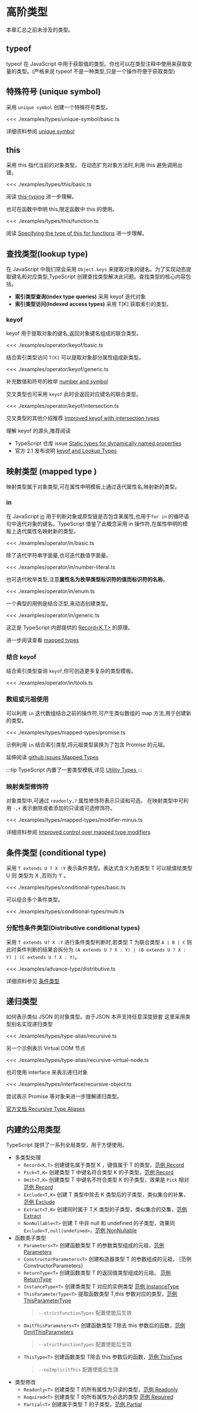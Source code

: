 # 高阶类型

本章汇总之前未涉及的类型。


## typeof
typeof 在 JavaScript 中用于获取值的类型。你也可以在类型注释中使用来获取变量的类型。(严格来说 typeof 不是一种类型,只是一个操作符便于获取类型)




## 特殊符号 (unique symbol)
采用 `unique symbol` 创建一个特殊符号类型。

<<< ./examples/types/unique-symbol/basic.ts

详细资料参阅 [unique symbol](https://www.typescriptlang.org/v2/docs/handbook/release-notes/overview.html#unique-symbol)

## this  
采用 this 指代当前的对象类型。
在动态扩充对象方法时,利用 this 避免调用出错。

<<< ./examples/types/this/basic.ts

阅读 [this-typing](https://www.typescriptlang.org/v2/docs/handbook/release-notes/overview.html#this-typing) 进一步理解。

也可在函数中申明 this,限定函数中 this 的使用。

<<< ./examples/types/this/function.ts

阅读 [Specifying the type of this for functions](https://www.typescriptlang.org/v2/docs/handbook/release-notes/overview.html#specifying-the-type-of-this-for-functions) 进一步理解。

## 查找类型(lookup type)
在 JavaScript 中我们常会采用 `Object.keys` 来提取对象的键名。为了实现动态提取键名和对应类型,TypeScript 创建查找类型解决此问题。查找类型的核心内容包括。

* **索引类型查询(index type queries)** 采用 keyof 迭代对象
* **索引类型访问(Indexed access types)** 采用 T[K] 获取索引的类型。

### keyof
keyof 用于提取对象的键名,返回对象键名组成的联合类型。

<<< ./examples/operator/keyof/basic.ts

结合索引类型访问 `T[K]` 可以提取对象部分属性组成新类型。

<<< ./examples/operator/keyof/generic.ts

<!-- TODO: 补充此处讲解 -->
补充数值和符号的枚举 [number and symbol](https://www.typescriptlang.org/v2/docs/handbook/release-notes/overview.html#support-number-and-symbol-named-properties-with-keyof-and-mapped-types)

交叉类型也可采用 `keyof` 此时会返回对应键名的联合类型。

<<< ./examples/operator/keyof/intersection.ts

交叉类型的其他介绍推荐 [Improved keyof with intersection types](https://www.typescriptlang.org/v2/docs/handbook/release-notes/overview.html#improved-keyof-with-intersection-types)

理解 keyof 的源头,推荐阅读 
* TypeScript 仓库 issue [Static types for dynamically named properties ](https://github.com/microsoft/TypeScript/pull/11929)
* 官方 2.1 发布说明 [keyof and Lookup Types](https://www.typescriptlang.org/v2/docs/handbook/release-notes/overview.html#keyof-and-lookup-types)


## 映射类型 (mapped type )
映射类型属于对象类型,可在属性申明模板上通过迭代属性名,映射新的类型。

### in
在 JavaScript [in](https://developer.mozilla.org/zh-CN/docs/Web/JavaScript/Guide/Expressions_and_Operators#in) 用于判断对象或原型链是否包含某属性,也用于`for in` 的循环语句中迭代对象的键名。TypeScript 借鉴了此概念采用 in 操作符,在属性申明的模板上迭代属性名映射新的类型。

<<< ./examples/operator/in/basic.ts

除了迭代字符串字面量,也可迭代数值字面量。

<<< ./examples/operator/in/number-literal.ts

也可迭代枚举类型,注意**属性名为枚举类型标识符的值而标识符的名称**。

<<< ./examples/operator/in/enum.ts

一个典型的用例是结合泛型,来动态创建类型。

<<< ./examples/operator/in/generic.ts

这正是 TypeScript 内部提供的 [Record<K,T>](https://www.typescriptlang.org/docs/handbook/utility-types.html#recordkt) 的原理。

进一步阅读查看 [mapped types](https://www.typescriptlang.org/v2/docs/handbook/release-notes/overview.html#mapped-types)

### 结合 keyof
结合索引类型查询 `keyof`,你可创造更多复杂的类型模板。

<<< ./examples/operator/in/tools.ts


### 数组或元祖使用
可以利用 `in` 迭代数组结合之前的操作符,可产生类似数组的 map 方法,用于创建新的类型。

<<< ./examples/types/mapped-types/promise.ts

示例利用 `in` 结合索引类型,将元祖类型装换为了包含 Promise 的元祖。

延伸阅读 [github issues Mapped Types](https://github.com/Microsoft/TypeScript/pull/12114) 

:::tip
TypeScript 内置了一套类型模板,详见 [Utility Types
](https://www.typescriptlang.org/docs/handbook/utility-types.html)
:::

### 映射类型修饰符
对象类型中,可通过 `readonly,?` 属性修饰符表示只读和可选。
在映射类型中可利用 `-,+` 表示删除或者添加的只读或可选修饰符。

<<< ./examples/types/mapped-types/modifier-minus.ts

详细资料参阅 [Improved control over mapped type modifiers](https://www.typescriptlang.org/v2/docs/handbook/release-notes/overview.html#improved-control-over-mapped-type-modifiers)

## 条件类型 (conditional type)
采用 `T extends U ? X :Y` 表示条件类型。表达式含义为若类型 T 可以赋值给类型 U 则
类型为 X ,否则为 Y 。

<<< ./examples/types/conditional-types/basic.ts

可以组合多个条件类型。

<<< ./examples/types/conditional-types/multi.ts

### 分配性条件类型(Distributive conditional types)
采用 `T extends U? X :Y` 进行条件类型判断时,若类型 T 为联合类型 `A | B | C` 则此时条件判断的结果会拆分为  `(A extends U ? X : Y) | (B extends U ? X : Y) | (C extends U ? X : Y)`。

<<< ./examples/advance-type/distributive.ts


详细资料参见 [条件类型](https://www.typescriptlang.org/v2/docs/handbook/release-notes/overview.html#conditional-types)


## 递归类型
如何表示类似 JSON 的对象类型。由于JSON 本声支持任意深度嵌套
这里采用类型别名实现递归类型

<<< ./examples/types/type-alias/recursive.ts

另一个示例表示 Virtual DOM 节点

<<< ./examples/types/type-alias/recursive-virtual-node.ts

也可使用 interface 来表示递归对象

<<< ./examples/types/interface/recursive-object.ts

尝试表示 Promise 等对象来进一步理解递归类型。

[官方文档 Recursive Type Aliases](https://www.typescriptlang.org/docs/handbook/release-notes/overview.html#more-recursive-type-aliases)



## 内建的公用类型
TypeScript 提供了一系列全局类型，用于方便使用。

* 多类型处理
  * `Record<K,T>` 创建键名属于类型 K ，键值属于 T 的类型，[范例 Record]()
  * `Pick<T,K>` 创建类型 T 中键名符合类型 K 的子类型，[范例 Record](./pick.ts)
  * `Omit<T,K>` 创建类型 T 中键名不符合类型 K 的子类型，效果是 `Pick` 相对 [范例 Record](./pick.ts)
  * `Exclude<T,K>` 创建 T 类型中除去 K 类型后的子类型，类似集合的补集，[范例 Exclude](./exclude.ts)
  * `Extract<T,K>` 创建同时属于 T,K 类型的子类型，类似集合的交集，[范例 Extract](./extract.ts)
  * `NonNullable<T>` 创建 T 中非 null 和 undefined 的子类型，效果同 `Exclude<T,null|undefined>`，[范例 NonNullable](./)
* 函数类子类型
  * `Parameters<T>` 创建函数类型 T 的参数类型组成的元祖，[范例 Parameters](./parameters.ts)
  * `ConstructorParameters<T>` 创建构造器类型 T 的参数组成的元祖， [范例 ConstructorParameters]
  * `ReturnType<T>` 创建函数类型 T 的返回值类型组成的元祖， [范例 ReturnType]()
  * `InstanceType<T>` 创建类类型 T 对应的实例类型 [范例 InstanceType](./instance-type.ts)
  * `ThisParameterType<T>` 提取函数类型 T,this 参数对应的类型，[范例 ThisParameterType](./this-parameters-type.ts)
    > `--strictFunctionTypes` 配置使能后生效
  * `OmitThisParameters<T>` 创建函数类型 T除去 this 参数后的函数，[范例 OmitThisParameters](./omit-this-parameters.ts)
    > `--strictFunctionTypes` 配置使能后生效
  * `ThisType<T>` 创建函数类型 T除去 this 参数后的函数，[范例 ThisType](./this-type.ts)
    > `--noImplicitThis` 配置使能后生效
* 类型修改
  * `Readonly<T>` 创建类型 T 的所有属性为只读的类型，[范例 Readonly](./readonly.ts)
  * `Required<T>` 创建类型 T 的所有属性为必选的类型 [范例 Required](./required.ts)
  * `Partial<T>` 创建属于类型 T 的子类型，[范例 Partial](./partial.ts)
